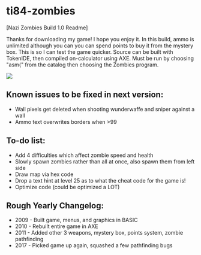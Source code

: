 # ti84-zombies
[Nazi Zombies Build 1.0 Readme]

Thanks for downloading my game! I hope you enjoy it.
In this build, ammo is unlimited although you can you can spend points to buy it from the mystery box.
This is so I can test the game quicker. Source can be built with TokenIDE, then compiled on-calculator
using AXE. Must be run by choosing "asm(" from the catalog then choosing the Zombies program.

![](https://i.imgur.com/dMzWjRX.gif)

Known issues to be fixed in next version:
----------------------------------------
- Wall pixels get deleted when shooting wunderwaffe and sniper against a wall
- Ammo text overwrites borders when >99

To-do list:
----------
- Add 4 difficulties which affect zombie speed and health
- Slowly spawn zombies rather than all at once, also spawn them from left side
- Draw map via hex code
- Drop a text hint at level 25 as to what the cheat code for the game is!
- Optimize code (could be optimized a LOT)

Rough Yearly Changelog:
---------------
- 2009 - Built game, menus, and graphics in BASIC
- 2010 - Rebuilt entire game in AXE
- 2011 - Added other 3 weapons, mystery box, points system, zombie pathfinding
- 2017 - Picked game up again, squashed a few pathfinding bugs
